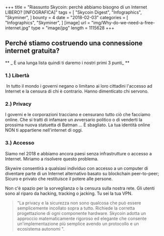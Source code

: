 +++
title = "Riassunto Skycoin: perchè abbiamo bisogno di un Internet LIBERO? [INFOGRAFICA]"
tags = [
    "Skycoin Digest",
    "Infographics",
    "Skyminer",
]
bounty = 4
date = "2018-02-03"
categories = [
    "Infographics",
    "Skyminer",
]
[image]
    url = "img/Why-do-we-need-a-free-internet.jpg"
    type = "image/jpg"
    length = 1115628
+++

## Perché stiamo costruendo una connessione internet gratuita?

** _ È una lunga lista quindi ti daremo i nostri primi 3 punti_ **

### 1.) Libertà

 In tutto il mondo i governi negano o limitano ai loro cittadini l'accesso ad Internet e la censura di chi è contrario. Hanno dimenticato chi servono.

### 2.) Privacy

I governi e le corporazioni tracciano e censurano tutto ciò che facciamo online. Che si tratti di infamare un avversario politico o di venderti la prossima nuova statuetta di Batman ... È sbagliato. La tua identità online NON ti appartiene nell'internet di oggi.

### 3.) Accesso

Siamo nel 2018 e abbiamo ancora paesi senza infrastrutture o accesso a Internet. Miriamo a risolvere questo problema.

Skywire consentirà a qualsiasi individuo con accesso a un computer di diventare parte di un Internet alternativo basato su blockchain peer-to-peer; Sicuro e privato che restituisce il potere alle persone.

Non c'è spazio per la sorveglianza o la censura sulla nostra rete. Gli utenti sono al riparo da hacking, tracking o jacking. Tu sei la tua VPN.

> "La privacy e la sicurezza non sono qualcosa che può essere semplicemente incollato sopra a tutto. Richiede la corretta progettazione di ogni componente hardware. Skycoin adotta un approccio matematicamente rigoroso ed elegante che consente un'implementazione più semplice avendo un protocollo e un ecosistema autonomi ".
